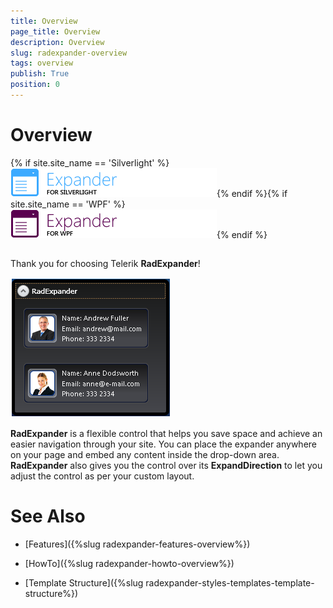 ```yaml
---
title: Overview
page_title: Overview
description: Overview
slug: radexpander-overview
tags: overview
publish: True
position: 0
---
```


# Overview



{% if site.site_name == 'Silverlight' %}![expander sl icon](images/expander_sl_icon.png){% endif %}{% if site.site_name == 'WPF' %}![expander wpf icon](images/expander_wpf_icon.png){% endif %}

## 

Thank you for choosing Telerik __RadExpander__!
				

![](images/RadExpander.png)

__RadExpander__ is a flexible control that helps you save space and achieve an easier navigation through your site. You can place the expander anywhere on your page and embed any content inside the drop-down area. __RadExpander__ also gives you the control over its __ExpandDirection__ to let you adjust the control as per your custom layout.
				

# See Also

 * [Features]({%slug radexpander-features-overview%})

 * [HowTo]({%slug radexpander-howto-overview%})

 * [Template Structure]({%slug radexpander-styles-templates-template-structure%})
